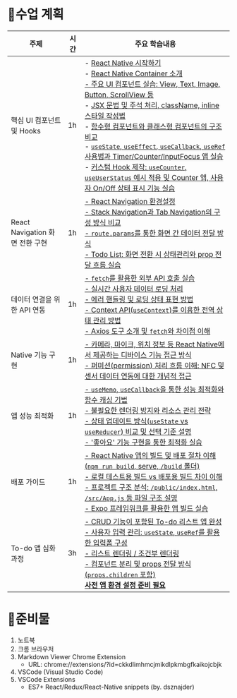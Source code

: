 # 🚀수업 계획
| 주제                         | 시간 | 주요 학습내용                                                                                                                                                                                                                     |
|------------------------------|------|----------------------------------------------------------------------------------------------------------------------------------------------------------------------------------------------------------------------------------|
| 핵심 UI 컴포넌트 및 Hooks    | 1h   | - <a href="Day01-01-시작하기.md" target="_blank">React Native 시작하기</a><br/> - <a href="Day01-02-React-Native-Container-Component-비교.md" target="_blank">React Native Container 소개</br> - <a href="Day01-03-React-Native-Components.md" target="_blank">주요 UI 컴포넌트 실습: View, Text, Image, Button, ScrollView 등</a><br> - <a href="Day01-07-JSX-Styles.md" target="_blank">JSX 문법 및 주석 처리, className, inline 스타일 작성법</a><br> - <a href="Day01-08-함수형-클래스형-컴포넌트-비교.md" target="_blank">함수형 컴포넌트와 클래스형 컴포넌트의 구조 비교</a><br> - <a href="Day01-09-React-Hooks.md" target="_blank">`useState`, `useEffect`, `useCallback`, `useRef` 사용법과 Timer/Counter/InputFocus 앱 실습</a><br> - <a href="Day01-10-Custom-Hooks.md" target="_blank">커스텀 Hook 제작: `useCounter`, `useUserStatus` 예시 적용 및 Counter 앱, 사용자 On/Off 상태 표시 기능 실습</a> |
| React Navigation 화면 전환 구현 | 1h   | <a href="Day01-20-화면-전환-구현.md" target="_blank">- React Navigation 환경설정<br> - Stack Navigation과 Tab Navigation의 구성 방식 비교<br> - `route.params`를 통한 화면 간 데이터 전달 방식<br> - Todo List: 화면 전환 시 상태관리와 prop 전달 흐름 실습</a>                                                                 |
| 데이터 연결을 위한 API 연동   | 1h   | <a href="Day01-30-데이터를-위한-API-연동.md" target="_blank">- `fetch`를 활용한 외부 API 호출 실습<br> - 실시간 사용자 데이터 로딩 처리<br> - 에러 핸들링 및 로딩 상태 표현 방법<br> - Context API(`useContext`)를 이용한 전역 상태 관리 방법<br> - Axios 도구 소개 및 `fetch`와 차이점 이해</a>                                           |
| Native 기능 구현             | 1h   | <a href="Day02-01-Native-기능-연동.md" target="_blank">- 카메라, 마이크, 위치 정보 등 React Native에서 제공하는 디바이스 기능 접근 방식<br> - 퍼미션(permission) 처리 흐름 이해: NFC 및 센서 데이터 연동에 대한 개념적 접근</a>                                                                                             |
| 앱 성능 최적화               | 1h   | <a href="Day02-10-앱-성능-최적화.md" target="_blank">- `useMemo`, `useCallback`을 통한 성능 최적화와 함수 캐싱 기법<br> - 불필요한 렌더링 방지와 리소스 관리 전략<br> - 상태 업데이트 방식(`useState` vs `useReducer`) 비교 및 선택 기준 설명</a><br><a href="Day02-11-좋아요-기능-예제.md" target="_blank">- '좋아요' 기능 구현을 통한 최적화 실습</a>                                                                                 |
| 배포 가이드                  | 1h   | <a href="Day02-21-React-Native-빌드-및-배포하기.md" target="_blank">- React Native 앱의 빌드 및 배포 절차 이해 (`npm run build`, serve, `/build` 폴더)<br> - 로컬 테스트용 빌드 vs 배포용 빌드 차이 이해<br> - 프로젝트 구조 분석: `/public/index.html`, `/src/App.js` 등 파일 구조 설명<br> - Expo 프레임워크를 활용한 앱 빌드 실습</a>                                                   |
| To-do 앱 심화과정            | 3h   | <a href="Day03-01-To-Do-List-심화.md" target="_blank">- CRUD 기능이 포함된 To-do 리스트 앱 완성<br> - 사용자 입력 관리: `useState`, `useRef`를 활용한 입력폼 구성<br> - 리스트 렌더링 / 조건부 렌더링<br> - 컴포넌트 분리 및 props 전달 방식 (`props.children` 포함)<br> **사전 앱 환경 설정 준비 필요**</a> |

# 🚀준비물
1. 노트북 
2. 크롬 브라우저
3. Markdown Viewer Chrome Extension
   - URL: chrome://extensions/?id=ckkdlimhmcjmikdlpkmbgfkaikojcbjk
4. VSCode (Visual Studio Code) 
5. VSCode Extensions
   - ES7+ React/Redux/React-Native snippets (by. dsznajder)
